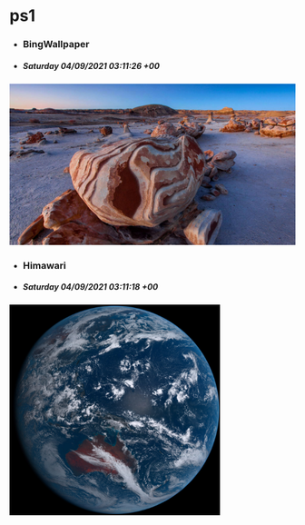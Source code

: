 # ps1

- ### BingWallpaper
- ##### Saturday 04/09/2021 03:11:26 +00
<img src="BingWallpaper/latest.jpg" width="700" height="auto" title="👉  BingWallpaper  👈">


- ### Himawari 
- ##### Saturday 04/09/2021 03:11:18 +00
<img src="Himawari/latest.jpg" width="auto" height="371" title="👉  Himawari  👈">






